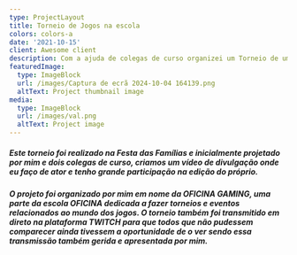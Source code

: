 ```yaml
---
type: ProjectLayout
title: Torneio de Jogos na escola
colors: colors-a
date: '2021-10-15'
client: Awesome client
description: Com a ajuda de colegas de curso organizei um Torneio de um jogos.
featuredImage:
  type: ImageBlock
  url: /images/Captura de ecrã 2024-10-04 164139.png
  altText: Project thumbnail image
media:
  type: ImageBlock
  url: /images/val.png
  altText: Project image
---
```

##### Este torneio foi realizado na Festa das Famílias e inicialmente projetado por mim e dois colegas de curso, criamos um vídeo de divulgação onde eu faço de ator e tenho grande participação na edição do  próprio.

##### O projeto foi organizado por mim em nome da OFICINA GAMING, uma parte da escola OFICINA dedicada a fazer torneios e eventos relacionados ao mundo dos jogos. O torneio também foi transmitido em direto na plataforma TWITCH para que todos que não pudessem comparecer ainda tivessem a oportunidade de o ver sendo essa transmissão também gerida e apresentada por mim.

